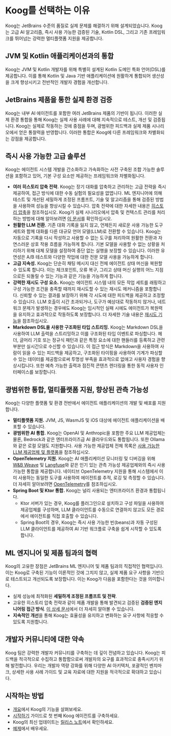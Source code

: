 # Koog를 선택하는 이유

Koog는 JetBrains 수준의 품질로 실제 문제를 해결하기 위해 설계되었습니다. Koog는 고급 AI 알고리즘, 즉시 사용 가능한 검증된 기술, Kotlin DSL, 그리고 기존 프레임워크를 뛰어넘는 강력한 멀티플랫폼 지원을 제공합니다.

## JVM 및 Kotlin 애플리케이션과의 통합

Koog는 JVM 및 Kotlin 개발자를 위해 특별히 설계된 Kotlin 도메인 특화 언어(DSL)를 제공합니다. 이를 통해 Kotlin 및 Java 기반 애플리케이션에 원활하게 통합되어 생산성을 크게 향상시키고 전반적인 개발자 경험을 개선합니다.

## JetBrains 제품을 통한 실제 환경 검증

Koog는 내부 AI 에이전트를 포함한 여러 JetBrains 제품의 기반이 됩니다. 이러한 실제 환경 통합을 통해 Koog는 실제 사용 사례에 대해 지속적으로 테스트, 개선 및 검증됩니다. Koog는 실제로 작동하는 것에 중점을 두며, 광범위한 피드백과 실제 제품 시나리오에서 얻은 통찰력을 반영합니다. 이러한 통합은 Koog에 다른 프레임워크와 차별화되는 강점을 제공합니다.

## 즉시 사용 가능한 고급 솔루션

Koog는 에이전트 시스템 개발을 간소화하고 가속화하는 사전 구축된 조합 가능한 솔루션을 포함하고 있어, 기본 구성 요소만 제공하는 프레임워크와 차별화됩니다.

*   **여러 히스토리 압축 전략.** Koog는 장기 대화를 압축하고 관리하는 고급 전략을 즉시 제공하여, 접근 방식에 대한 수동 실험의 필요성을 없앱니다. ML 엔지니어에 의해 테스트 및 개선된 세밀하게 조정된 프롬프트, 기술 및 알고리즘을 통해 검증된 방법을 사용하여 성능을 향상시킬 수 있습니다. 압축 전략에 대한 자세한 내용은 [히스토리 압축](https://docs.koog.ai/history-compression/)을 참조하십시오. Koog가 실제 시나리오에서 압축 및 컨텍스트 관리를 처리하는 방법에 대해 알아보려면 [이 문서](https://blog.jetbrains.com/ai/2025/07/when-tool-calling-becomes-an-addiction-debugging-llm-patterns-in-koog/)를 확인하십시오.
*   **원활한 LLM 전환.** 기존 대화 기록을 잃지 않고, 언제든지 새로운 사용 가능한 도구 세트와 함께 대화를 다른 대규모 언어 모델(LLM)로 전환할 수 있습니다. Koog는 자동으로 기록을 다시 작성하고 사용할 수 없는 도구를 처리하여 원활한 전환과 자연스러운 상호 작용 흐름을 가능하게 합니다. 기본 모델을 사용할 수 없는 상황을 처리하기 위해 대체 모델을 설정하여 중단 없는 실행을 보장할 수 있습니다. 이러한 유연성은 A/B 테스트와 다양한 작업에 대한 전문 모델 사용을 가능하게 합니다.
*   **고급 지속성.** Koog는 단순히 채팅 메시지 대신 전체 에이전트 상태 머신을 복원할 수 있도록 합니다. 이는 체크포인트, 오류 복구, 그리고 상태 머신 실행의 어느 지점으로든 되돌릴 수 있는 기능과 같은 기능을 가능하게 합니다.
*   **강력한 재시도 구성 요소.** Koog는 에이전트 시스템 내의 모든 작업 세트를 래핑하고 구성 가능한 조건을 충족할 때까지 재시도할 수 있는 재시도 메커니즘을 포함합니다. 신뢰할 수 있는 결과를 보장하기 위해 각 시도에 대한 피드백을 제공하고 조정할 수 있습니다. LLM 호출이 시간 초과되거나, 도구가 예상대로 작동하지 않거나, 네트워크 문제가 발생하는 경우에도 Koog는 임시적인 실패 시에도 에이전트가 복원력을 유지하고 효과적으로 작동하도록 보장합니다. 더 자세한 기술 내용은 [재시도 기능](https://docs.koog.ai/history-compression/)을 참조하십시오.
*   **Markdown DSL을 사용한 구조화된 타입 스트리밍.** Koog는 Markdown DSL을 사용하여 LLM 출력을 스트리밍하고 이를 구조화된 타입 이벤트로 파싱합니다. 헤더, 글머리 기호 또는 정규식 패턴과 같은 특정 요소에 대한 핸들러를 등록하고 관련 부분만 실시간으로 수신할 수 있습니다. 이 접근 방식은 Markdown을 사용하여 사람이 읽을 수 있는 피드백을 제공하고, 구조화된 타이핑을 사용하여 기계가 파싱할 수 있는 데이터를 제공함으로써 투명성 부족을 효과적으로 없애고 사용자 경험을 향상시킵니다. 또한 예측 가능한 출력과 점진적 콘텐츠 렌더링을 통한 동적 사용자 인터페이스를 보장합니다.

## 광범위한 통합, 멀티플랫폼 지원, 향상된 관측 가능성

Koog는 다양한 플랫폼 및 환경 전반에서 에이전트 애플리케이션의 개발 및 배포를 지원합니다.

*   **멀티플랫폼 지원.** JVM, JS, WasmJS 및 iOS 대상에 에이전트 애플리케이션을 배포할 수 있습니다.
*   **광범위한 AI 통합.** Koog는 OpenAI 및 Anthropic을 포함한 주요 LLM 제공업체는 물론, Bedrock과 같은 엔터프라이즈급 AI 클라우드와도 통합됩니다. 또한 Ollama와 같은 로컬 모델도 지원합니다. 사용 가능한 제공업체 전체 목록은 [사용 가능한 LLM 제공업체 및 플랫폼](https://docs.koog.ai/#available-llm-providers-and-platforms)을 참조하십시오.
*   **OpenTelemetry 지원.** Koog는 AI 애플리케이션 모니터링 및 디버깅을 위해 [W&B Weave](https://wandb.ai/site/weave/) 및 [Langfuse](https://langfuse.com/)와 같은 인기 있는 관측 가능성 제공업체와의 즉시 사용 가능한 통합을 제공합니다. 네이티브 OpenTelemetry 지원을 통해 시스템에서 이미 사용하는 동일한 도구를 사용하여 에이전트를 추적, 로깅 및 측정할 수 있습니다. 더 자세히 알아보려면 [OpenTelemetry](https://docs.koog.ai/opentelemetry-support/)를 참조하십시오.
*   **Spring Boot 및 Ktor 통합.** Koog는 널리 사용되는 엔터프라이즈 환경과 통합됩니다.
    *   Ktor 서버가 있는 경우, Koog를 플러그인으로 설치하고 구성 파일을 사용하여 제공업체를 구성하며, LLM 클라이언트를 수동으로 연결하지 않고도 모든 경로에서 에이전트를 직접 호출할 수 있습니다.
    *   Spring Boot의 경우, Koog는 즉시 사용 가능한 빈(beans)과 자동 구성된 LLM 클라이언트를 제공하여 AI 기반 워크플로 구축을 쉽게 시작할 수 있도록 합니다.

## ML 엔지니어 및 제품 팀과의 협력

Koog의 고유한 장점은 JetBrains ML 엔지니어 및 제품 팀과의 직접적인 협력입니다. 이는 Koog로 구축된 기능이 이론적인 것에 그치지 않고, 실제 제품 요구 사항을 기반으로 테스트되고 개선되도록 보장합니다. 이는 Koog가 다음을 포함한다는 것을 의미합니다.

*   실제 성능에 최적화된 **세밀하게 조정된 프롬프트 및 전략**.
*   고유한 히스토리 압축 전략과 같이 제품 개발을 통해 발견되고 검증된 **검증된 엔지니어링 접근 방식**. [이 상세 문서](https://blog.jetbrains.com/ai/2025/07/when-tool-calling-becomes-an-addiction-debugging-llm-patterns-in-koog/)에서 더 자세히 알아볼 수 있습니다.
*   **지속적인 개선**을 통해 Koog는 효율성을 유지하고 변화하는 요구 사항에 적응할 수 있도록 지원합니다.

## 개발자 커뮤니티에 대한 약속

Koog 팀은 강력한 개발자 커뮤니티를 구축하는 데 깊이 전념하고 있습니다. Koog는 피드백을 적극적으로 수집하고 통합함으로써 개발자의 요구를 효과적으로 충족시키기 위해 발전합니다. 우리는 개발자 역량 강화를 위해 다양한 AI 아키텍처, 포괄적인 벤치마크, 상세한 사용 사례 가이드 및 교육 자료에 대한 지원을 적극적으로 확대하고 있습니다.

## 시작하는 방법

*   [개요](https://docs.koog.ai/)에서 Koog의 기능을 살펴보세요.
*   [시작하기](https://docs.koog.ai/single-run-agents/) 가이드로 첫 번째 Koog 에이전트를 구축하세요.
*   Koog의 최신 업데이트는 [릴리스 노트](https://github.com/JetBrains/koog/blob/main/CHANGELOG.md)에서 확인하세요.
*   [예제](https://docs.koog.ai/examples/)에서 배우세요.